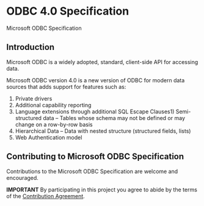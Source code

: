 # ODBC 4.0 Specification
Microsoft ODBC Specification

## Introduction
Microsoft ODBC is a widely adopted, standard, client-side API for accessing data.

Microsoft ODBC version 4.0 is a new version of ODBC for modern data sources that adds support for features such as:
1)  Private drivers
2)  Additional capability reporting
3)  Language extensions through additional SQL Escape Clauses1)	Semi-structured data – Tables whose schema may not be defined or may change on a row-by-row basis
4)	Hierarchical Data – Data with nested structure (structured fields, lists)
5)  Web Authentication model


## Contributing to Microsoft ODBC Specification
Contributions to the Microsoft ODBC Specification are welcome and encouraged.

**IMPORTANT** By participating in this project you agree to abide by the terms of the [Contribution Agreement][contribution-agreement].


[contribution-agreement]: https://github.com/Microsoft/odbc-specification/contribution-agreement.md